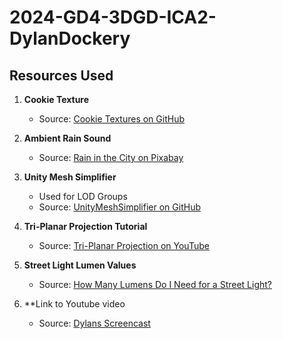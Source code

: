 # 2024-GD4-3DGD-ICA2-DylanDockery
## Resources Used

1. **Cookie Texture**
   - Source: [Cookie Textures on GitHub](https://github.com/navarone77/CookieTextures/tree/main)

2. **Ambient Rain Sound**
   - Source: [Rain in the City on Pixabay](https://pixabay.com/sound-effects/search/rain%20in%20the%20city/)

3. **Unity Mesh Simplifier**
   - Used for LOD Groups
   - Source: [UnityMeshSimplifier on GitHub](https://github.com/Whinarn/UnityMeshSimplifier/wiki#installing)

4. **Tri-Planar Projection Tutorial**
   - Source: [Tri-Planar Projection on YouTube](https://www.youtube.com/watch?v=qCwnESgAAqc)

5. **Street Light Lumen Values**
   - Source: [How Many Lumens Do I Need for a Street Light?](https://www.ledmyplace.com/blogs/stories/how-many-lumens-do-i-need-for-a-street-light)
6. **Link to Youtube video
   - Source: [Dylans Screencast](https://youtu.be/_rzfIMVOdNo)
